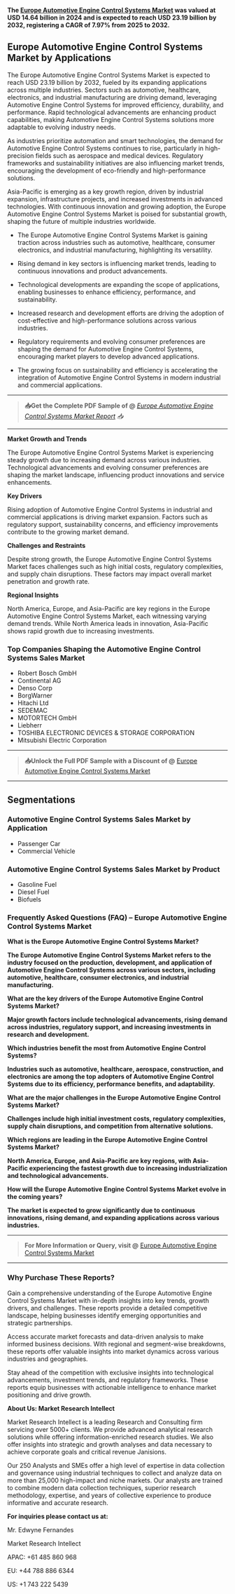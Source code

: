 <p><strong>The <a href="https://www.marketresearchintellect.com/download-sample/?rid=524209&amp;utm_source=Pulse-April-Europe&amp;utm_medium=852">Europe Automotive Engine Control Systems Market</a> was valued at USD 14.64 billion in 2024 and is expected to reach USD 23.19 billion by 2032, registering a CAGR of 7.97% from 2025 to 2032.</strong></p><h2>Europe Automotive Engine Control Systems Market by Applications&nbsp;</h2><p><p>The Europe Automotive Engine Control Systems Market is expected to reach USD 23.19 billion by 2032, fueled by its expanding applications across multiple industries. Sectors such as automotive, healthcare, electronics, and industrial manufacturing are driving demand, leveraging Automotive Engine Control Systems for improved efficiency, durability, and performance. Rapid technological advancements are enhancing product capabilities, making Automotive Engine Control Systems solutions more adaptable to evolving industry needs.</p><p>As industries prioritize automation and smart technologies, the demand for Automotive Engine Control Systems continues to rise, particularly in high-precision fields such as aerospace and medical devices. Regulatory frameworks and sustainability initiatives are also influencing market trends, encouraging the development of eco-friendly and high-performance solutions.</p><p>Asia-Pacific is emerging as a key growth region, driven by industrial expansion, infrastructure projects, and increased investments in advanced technologies. With continuous innovation and growing adoption, the Europe Automotive Engine Control Systems Market is poised for substantial growth, shaping the future of multiple industries worldwide.</p></p><ul><li><p>The Europe Automotive Engine Control Systems Market is gaining traction across industries such as automotive, healthcare, consumer electronics, and industrial manufacturing, highlighting its versatility.</p></li><li><p>Rising demand in key sectors is influencing market trends, leading to continuous innovations and product advancements.</p></li><li><p>Technological developments are expanding the scope of applications, enabling businesses to enhance efficiency, performance, and sustainability.</p></li><li><p>Increased research and development efforts are driving the adoption of cost-effective and high-performance solutions across various industries.</p></li><li><p>Regulatory requirements and evolving consumer preferences are shaping the demand for Automotive Engine Control Systems, encouraging market players to develop advanced applications.</p></li><li><p>The growing focus on sustainability and efficiency is accelerating the integration of Automotive Engine Control Systems in modern industrial and commercial applications.</p></li></ul><hr /><blockquote><p><strong><span class="font-[700]">📥Get the Complete PDF Sample of @ </span></strong><em><span class="font-[700]"><a href="https://www.marketresearchintellect.com/download-sample/?rid=524209&amp;utm_source=Pulse-April-Europe&amp;utm_medium=852" target="_blank" data-tracking-control-name="article-ssr-frontend-pulse_little-text-block" data-tracking-will-navigate="" data-test-link="">Europe Automotive Engine Control Systems Market Report</a>&nbsp;📥</span></em></p></blockquote><hr /><p class="" data-start="77" data-end="360"><strong data-start="77" data-end="105">Market Growth and Trends</strong></p><p class="" data-start="77" data-end="360">The Europe Automotive Engine Control Systems Market is experiencing steady growth due to increasing demand across various industries. Technological advancements and evolving consumer preferences are shaping the market landscape, influencing product innovations and service enhancements.</p><p class="" data-start="362" data-end="606"><strong data-start="362" data-end="377">Key Drivers</strong></p><p class="" data-start="362" data-end="606">Rising adoption of Automotive Engine Control Systems in industrial and commercial applications is driving market expansion. Factors such as regulatory support, sustainability concerns, and efficiency improvements contribute to the growing market demand.</p><p class="" data-start="608" data-end="849"><strong data-start="608" data-end="637">Challenges and Restraints</strong></p><p class="" data-start="608" data-end="849">Despite strong growth, the Europe Automotive Engine Control Systems Market faces challenges such as high initial costs, regulatory complexities, and supply chain disruptions. These factors may impact overall market penetration and growth rate.</p><p class="" data-start="851" data-end="1095"><strong data-start="851" data-end="872">Regional Insights</strong></p><p class="" data-start="851" data-end="1095">North America, Europe, and Asia-Pacific are key regions in the Europe Automotive Engine Control Systems Market, each witnessing varying demand trends. While North America leads in innovation, Asia-Pacific shows rapid growth due to increasing investments.</p><p><h3>Top Companies Shaping the Automotive Engine Control Systems Sales Market </h3><ul><li>Robert Bosch GmbH</li><li>Continental AG</li><li>Denso Corp</li><li>BorgWarner</li><li>Hitachi Ltd</li><li>SEDEMAC</li><li>MOTORTECH GmbH</li><li>Liebherr</li><li>TOSHIBA ELECTRONIC DEVICES & STORAGE CORPORATION</li><li>Mitsubishi Electric Corporation</li></ul></p><hr /><blockquote><p><strong>📥Unlock the Full PDF Sample with a Discount of @</strong> <a href="https://www.marketresearchintellect.com/ask-for-discount/?rid=524209&amp;utm_source=Pulse-April-Europe&amp;utm_medium=852">Europe Automotive Engine Control Systems Market</a></p></blockquote><hr /><p><h2>Segmentations</h2><h3>Automotive Engine Control Systems Sales Market by Application</h3><ul><li>Passenger Car</li><li>Commercial Vehicle</li></ul><h3>Automotive Engine Control Systems Sales Market by Product</h3><ul><li>Gasoline Fuel</li><li>Diesel Fuel</li><li>Biofuels</li></ul></p><h3><strong>Frequently Asked Questions (FAQ) &ndash; Europe Automotive Engine Control Systems Market</strong></h3><p><strong>What is the Europe Automotive Engine Control Systems Market?</strong></p><p><strong>The Europe Automotive Engine Control Systems Market refers to the industry focused on the production, development, and application of Automotive Engine Control Systems across various sectors, including automotive, healthcare, consumer electronics, and industrial manufacturing.</strong></p><p><strong>What are the key drivers of the Europe Automotive Engine Control Systems Market?</strong></p><p><strong>Major growth factors include technological advancements, rising demand across industries, regulatory support, and increasing investments in research and development.</strong></p><p><strong>Which industries benefit the most from Automotive Engine Control Systems?</strong></p><p><strong>Industries such as automotive, healthcare, aerospace, construction, and electronics are among the top adopters of Automotive Engine Control Systems due to its efficiency, performance benefits, and adaptability.</strong></p><p><strong>What are the major challenges in the Europe Automotive Engine Control Systems Market?</strong></p><p><strong>Challenges include high initial investment costs, regulatory complexities, supply chain disruptions, and competition from alternative solutions.</strong></p><p><strong>Which regions are leading in the Europe Automotive Engine Control Systems Market?</strong></p><p><strong>North America, Europe, and Asia-Pacific are key regions, with Asia-Pacific experiencing the fastest growth due to increasing industrialization and technological advancements.</strong></p><p><strong>How will the Europe Automotive Engine Control Systems Market evolve in the coming years?</strong></p><p><strong>The market is expected to grow significantly due to continuous innovations, rising demand, and expanding applications across various industries.</strong></p><hr /><blockquote><p><span class="font-[700]"><strong>For More Information or Query, visit&nbsp;@</strong>&nbsp;</span><span class="font-[700]"><a href="https://www.marketresearchintellect.com/product/automotive-engine-control-systems-sales-market-size-and-forecast/?utm_source=Linkedin&utm_medium=852" target="_blank" data-tracking-control-name="article-ssr-frontend-pulse_little-text-block" data-tracking-will-navigate="" data-test-link="">Europe Automotive Engine Control Systems Market</a></span></p></blockquote><hr /><h3><strong data-start="0" data-end="31">Why Purchase These Reports?</strong></h3><p class="" data-start="35" data-end="297">Gain a comprehensive understanding of the Europe Automotive Engine Control Systems Market with in-depth insights into key trends, growth drivers, and challenges. These reports provide a detailed competitive landscape, helping businesses identify emerging opportunities and strategic partnerships.</p><p class="" data-start="299" data-end="540">Access accurate market forecasts and data-driven analysis to make informed business decisions. With regional and segment-wise breakdowns, these reports offer valuable insights into market dynamics across various industries and geographies.</p><p class="" data-start="542" data-end="784">Stay ahead of the competition with exclusive insights into technological advancements, investment trends, and regulatory frameworks. These reports equip businesses with actionable intelligence to enhance market positioning and drive growth.</p><p><strong><span class="font-[700]">About Us: Market Research Intellect</span></strong></p><p><span class="">Market Research Intellect is a leading Research and Consulting firm servicing over 5000+ clients. We provide advanced analytical research solutions while offering information-enriched research studies.&nbsp;</span>We also offer insights into strategic and growth analyses and data necessary to achieve corporate goals and critical revenue Janisions.</p><p><span class="">Our 250 Analysts and SMEs offer a high level of expertise in data collection and governance using industrial techniques to collect and analyze data on more than 25,000 high-impact and niche markets. Our analysts are trained to combine modern data collection techniques, superior research methodology, expertise, and years of collective experience to produce informative and accurate research.</span></p><p><strong>For inquiries please contact us at:</strong></p><p>Mr. Edwyne Fernandes</p><p>Market Research Intellect</p><p>APAC: +61 485 860 968</p><p>EU: +44 788 886 6344</p><p>US: +1 743 222 5439</p>